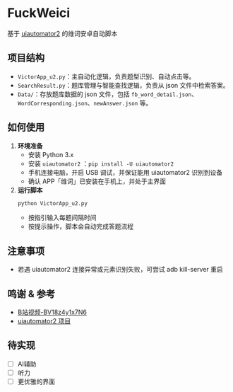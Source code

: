 # FuckWeici
基于 [uiautomator2](https://github.com/openatx/uiautomator2) 的维词安卓自动脚本

## 项目结构
- `VictorApp_u2.py`：主自动化逻辑，负责题型识别、自动点击等。
- `SearchResult.py`：题库管理与智能查找逻辑，负责从 json 文件中检索答案。
- `Data/`：存放题库数据的 json 文件，包括 `fb_word_detail.json`、`WordCorresponding.json`、`newAnswer.json` 等。

## 如何使用
1. **环境准备**
   - 安装 Python 3.x
   - 安装 `uiautomator2` ：`pip install -U uiautomator2`
   - 手机连接电脑，开启 USB 调试，并保证能用 uiautomator2 识别到设备
   - 确认 APP「维词」已安装在手机上，并处于主界面
2. **运行脚本**
   ```bash
   python VictorApp_u2.py
   ```
   - 按指引输入每题间隔时间
   - 按提示操作，脚本会自动完成答题流程

## 注意事项
- 若遇 uiautomator2 连接异常或元素识别失败，可尝试 adb kill-server 重启

## 鸣谢 & 参考
- [B站视频-BV18z4y1x7N6](https://www.bilibili.com/video/BV18z4y1x7N6)
- [uiautomator2 项目](https://github.com/openatx/uiautomator2)

## 待实现
- [ ] AI辅助
- [ ] 听力
- [ ] 更优雅的界面